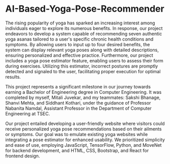 # AI-Based-Yoga-Pose-Recommender
The rising popularity of yoga has sparked an increasing interest among individuals eager to explore its numerous benefits. In response, our project endeavors to develop a system capable of recommending seven authentic yoga asanas tailored to a user's specific chronic health conditions and symptoms. By allowing users to input up to four desired benefits, the system can display relevant yoga poses along with detailed descriptions, ensuring personalized and effective practice. Furthermore, our project includes a yoga pose estimator feature, enabling users to assess their form during exercises. Utilizing this estimator, incorrect postures are promptly detected and signaled to the user, facilitating proper execution for optimal results.

This project represents a significant milestone in our journey towards earning a Bachelor of Engineering degree in Computer Engineering. It was completed by myself, Mitali Juvekar, and my teammates: Sakshi Bhanage, Shanvi Mehta, and Siddhant Kothari, under the guidance of Professor Nabanita Namdal, Assistant Professor in the Department of Computer Engineering at TSEC.

Our project entailed developing a user-friendly website where visitors could receive personalized yoga pose recommendations based on their ailments or symptoms. Our goal was to emulate existing yoga websites while integrating a pose estimator for enhanced usability. We prioritized simplicity and ease of use, employing JavaScript, TensorFlow, Python, and MoveNet for backend development, and HTML, CSS, Bootstrap, and React for frontend design.

